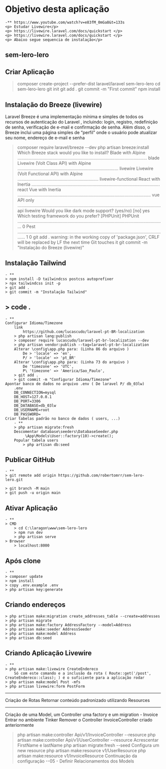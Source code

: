 # Objetivo desta aplicação

    -** https://www.youtube.com/watch?v=e83fM_0mGa8&t=133s
    <p> Estudar Livewire</p>
    <p> https://livewire.laravel.com/docs/quickstart </p>
    <p> https://livewire.laravel.com/docs/quickstart </p>
    <p> Abaixo segue sequencia de instalação</p>

## sem-lero-lero

## Criar Aplicação

 > composer create-project --prefer-dist laravel/laravel sem-lero-lero
 > cd sem-lero-lero
 > git init
 > git add .
 > git commit -m "First commit"
 > npm install

## Instalação do Breeze (livewire)

Laravel Breeze é uma implementação mínima e simples de todos os recursos de autenticação do Laravel , incluindo:
 login, registro, redefinição de senha, verificação de e-mail e confirmação de senha.
 Além disso, o Breeze inclui uma página simples de “perfil” onde o usuário pode atualizar seu nome, endereço de e-mail e senha

 > composer require laravel/breeze --dev
 > php artisan breeze:install
    Which Breeze stack would you like to install?
        Blade with Alpine ........................................................................................................ blade
        Livewire (Volt Class API) with Alpine ................................................................................. livewire
        Livewire (Volt Functional API) with Alpine ................................................................. livewire-functional
        React with Inertia ....................................................................................................... react
        Vue with Inertia ........................................................................................................... vue
        API only ................................................................................................................... api
 > livewire
    Would you like dark mode support? (yes/no) [no]
 > yes
   Which testing framework do you prefer? [PHPUnit]
        PHPUnit ...................................................................................................................... 0
        Pest ......................................................................................................................... 1
 > 0
 > git add .
    warning: in the working copy of 'package.json', CRLF will be replaced by LF the next time Git touches it
 > git commit -m "Instalação do Breeze (livewire)"

## Instalação Tailwind

    - ** 
    > npm install -D tailwindcss postcss autoprefixer
    > npx tailwindcss init -p
    > git add .
    > git commit -m "Instalação Tailwind" 

## > code .

    - **
    Configurar Idioma/Timezone
        link
            https://github.com/lucascudo/laravel-pt-BR-localization
        > php artisan lang:publish
        > composer require lucascudo/laravel-pt-br-localization --dev
        > php artisan vendor:publish --tag=laravel-pt-br-localization
        Alterar \config\app.php para: (Linha 86 do arquivo )
            De > 'locale' => 'en',
            P/ > 'locale' => 'pt_BR'
        Alterar \config\app.php para: (Linha 73 do arquivo )
            De 'timezone' => 'UTC',
            P\ 'timezone' => 'America/Sao_Paulo',
        > git add .
        > git commit -m "Configurar Idioma/Timezone" 
    Apontar banco de dados no arquivo .env ( De laravel P/ db_03lw)
        .env
        DB_CONNECTION=mysql
        DB_HOST=127.0.0.1
        DB_PORT=3306
        DB_DATABASE=db_03lw
        DB_USERNAME=root
        DB_PASSWORD=
    Criar tabelas padrão no banco de dados ( users, ...)
        - **    
        > php artisan migrate:fresh
        Descomentar database\seeders\DatabaseSeeder.php
             \App\Models\User::factory(10)->create();
        Popular tabela users
            > php artisan db:seed

## Publicar GitHub

    - **
    > git remote add origin https://github.com/robertomrr/sem-lero-lero.git

    > git branch -M main
    > git push -u origin main

## Ativar Aplicação

    - **
    > CMD 
        > cd C:\laragon\www\sem-lero-lero
        > npm run dev
        > php artisan serve
    > Browser
        > localhost:8000

## Após clone

    - **
    > composer update
    > npm install
    > copy .env.example .env
    > php artisan key:generate

## Criando endereços

    > php artisan make:migration create_addresses_table --create=addresses
    > php artisan migrate
    > php artisan make:factory AddressFactory --model=Address
    > php artisan make:seeder AddressSeeder
    > php artisan make:model Address  
    > php artisan db:seed

## Criando Aplicação Livewire

    - **
    > php artisan make:livewire CreateEndereco
        Só com este comando e a inclusão da rota ( Route::get('/post', CreateEndereco::class); ) é o suficiente para a aplicação rodar
    > php artisan make:model Post -mfs
    > php artisan livewire:form PostForm
_____________________________________________________________________________
Criação de Rotas
Retornar conteúdo padronizado utilizando Resources
_____________________________________________________________________________
Criação de uma Model, um Controller uma factory e um migration - Invoice
Entrar no ambiente Tinker
Remover o Controller InvoiceController criado anteriormente
> php artisan make:controller Api/v1/InvoiceController --resource
> php artisan make:controller Api/v1/UserController --resource
Acrescentar FirstName e lastName
> php artisan migrate:fresh --seed
Configura um new resource
> php artisan make:resource v1/UserResource
> php artisan make:resource v1/InvoiceResource
Continuação da configuração  --05 - Definir Relacionamentos dos Models